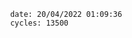 

                date: 20/04/2022 01:09:36
                cycles: 13500

                         